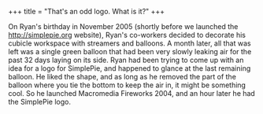 +++
title = "That's an odd logo. What is it?"
+++

On Ryan's birthday in November 2005 (shortly before we launched the <http://simplepie.org> website), Ryan's co-workers decided to decorate his cubicle workspace with streamers and balloons. A month later, all that was left was a single green balloon that had been very slowly leaking air for the past 32 days laying on its side. Ryan had been trying to come up with an idea for a logo for SimplePie, and happened to glance at the last remaining balloon. He liked the shape, and as long as he removed the part of the balloon where you tie the bottom to keep the air in, it might be something cool. So he launched Macromedia Fireworks 2004, and an hour later he had the SimplePie logo.
